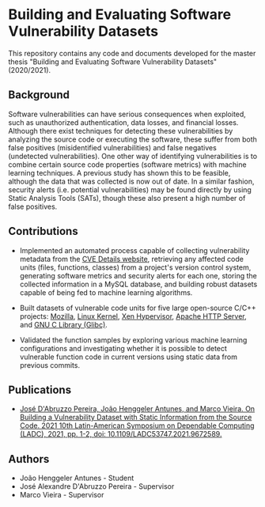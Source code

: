 # Building and Evaluating Software Vulnerability Datasets

This repository contains any code and documents developed for the master thesis "Building and Evaluating Software Vulnerability Datasets" (2020/2021).

## Background

Software vulnerabilities can have serious consequences when exploited, such as unauthorized authentication, data losses, and financial losses. Although there exist techniques for detecting these vulnerabilities by analyzing the source code or executing the software, these suffer from both false positives (misidentified vulnerabilities) and false negatives (undetected vulnerabilities). One other way of identifying vulnerabilities is to combine certain source code properties (software metrics) with machine learning techniques. A previous study has shown this to be feasible, although the data that was collected is now out of date. In a similar fashion, security alerts (i.e. potential vulnerabilities) may be found directly by using Static Analysis Tools (SATs), though these also present a high number of false positives.

## Contributions

* Implemented an automated process capable of collecting vulnerability metadata from the [CVE Details website](https://www.cvedetails.com/), retrieving any affected code units (files, functions, classes) from a project's version control system, generating software metrics and security alerts for each one, storing the collected information in a MySQL database, and building robust datasets capable of being fed to machine learning algorithms.

* Built datasets of vulnerable code units for five large open-source C/C++ projects: [Mozilla](https://github.com/mozilla/gecko-dev), [Linux Kernel](https://github.com/torvalds/linux), [Xen Hypervisor](https://xenbits.xen.org/gitweb/?p=xen.git;a=summary), [Apache HTTP Server](https://github.com/apache/httpd), and [GNU C Library (Glibc)](https://sourceware.org/git/glibc.git).

* Validated the function samples by exploring various machine learning configurations and investigating whether it is possible to detect vulnerable function code in current versions using static data from previous commits.

## Publications

* [José D'Abruzzo Pereira, João Henggeler Antunes, and Marco Vieira. On Building a Vulnerability Dataset with Static Information from the Source Code. 2021 10th Latin-American Symposium on Dependable Computing (LADC), 2021, pp. 1-2, doi: 10.1109/LADC53747.2021.9672589.](https://ieeexplore.ieee.org/abstract/document/9672589)

## Authors

* João Henggeler Antunes - Student
* José Alexandre D'Abruzzo Pereira - Supervisor
* Marco Vieira - Supervisor
